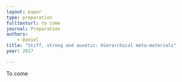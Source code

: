 ```yaml
---
layout: paper
type: preparation
fulltexturl: to come
journal: Preparation
authors:
    - Daniel
title: "Stiff, strong and auxetic: Hierarchical meta-materials"
year: 2017

---
```


To come
